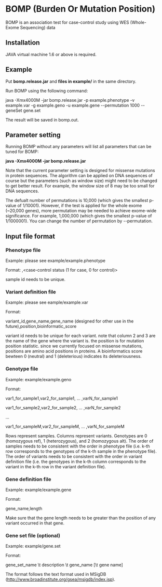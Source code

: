 # BOMP (Burden Or Mutation Position)

BOMP is an association test for case-control study using WES (Whole-Exome Sequencing) data

## Installation

JAVA virtual machine 1.6 or above is required.

## Example

Put **bomp.release.jar** and **files in example/** in the same directory.

Run BOMP using the following command:

java -Xmx4000M -jar bomp.release.jar -p example.phenotype -v example.var -g example.geno -u example.gene --permutation 1000 --geneSet gene.set

The result will be saved in bomp.out.

## Parameter setting

Running BOMP without any parameters will list all parameters that can be tuned for BOMP:

**java -Xmx4000M -jar bomp.release.jar**

Note that the current parameter setting is designed for missense mutations in protein sequences. The algorithm can be applied on DNA sequences of course but the parameters (such as window size) might need to be changed to get better result. For example, the window size of 8 may be too small for DNA sequences.

The defualt number of permutations is 10,000 (which gives the smallest p-value of 1/10001). However, if the test is applied for the whole exome (~20,000 genes), more permutation may be needed to achieve exome-wide significance. For example, 1,000,000 (which gives the smallest p-value of 1/1000001). You can change the number of permutation by --permutation.

## Input file format

### Phenotype file ###

Example: please see example/example.phenotype

Format:
<sample id>,<case-control status (1 for case, 0 for control)>

sample id needs to be unique.

### Variant definition file ###

Example: please see eample/example.var

Format:

variant_id,gene_name,gene_name (designed for other use in the future),position,bioinformatic_score

variant id needs to be unique for each variant. note that column 2 and 3 are the name of the gene where the variant is. the position is for mutation position statistic. since we currently focused on missense mutations, positions are amino acid positions in proteins. A bioinformatics score bewteen 0 (neutral) and 1 (deleterious) indicates its deleteriousness.

### Genotype file ###

Example: example/example.geno

Format:

var1_for_sample1,var2_for_sample1, ... ,varN_for_sample1

var1_for_sample2,var2_for_sample2, ... ,varN_for_sample2

...

var1_for_sampleM,var2_for_sampleM, ... ,varN_for_sampleM

Rows represent samples. Columns represent variants. Genotypes are 0 (homozygous ref), 1 (heterozygous), and 2 (homozygous alt). The order of samples needs to be consistent with the order in phenotype file (i.e. k-th row corresponds to the genotypes of the k-th sample in the phenotype file). The order of variants needs to be consistent with the order in variant definition file (i.e. the genotypes in the k-th column corresponds to the variant in the k-th row in the variant definition file).

### Gene definition file ###

Example: example/example.gene

Format:

gene_name,length

Make sure that the gene length needs to be greater than the position of any variant occurred in that gene.

### Gene set file (optional) ###

Example: example/gene.set

Format:

gene_set_name \t description \t gene_name \[\t gene name\]

The format follows the text format used in MSigDB (http://www.broadinstitute.org/gsea/msigdb/index.jsp).

